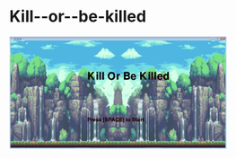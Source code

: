 # Kill--or--be-killed
<img src="https://github.com/czhen6851/Kill--or--be-killed/blob/master/ccccccc.png" height="200px">
